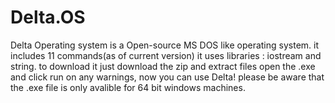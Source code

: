 # Delta.OS

Delta Operating system is a Open-source MS DOS like operating system.
it includes 11 commands(as of current version)
it uses libraries : iostream and string. to download it just download the zip and extract files open the .exe and click run on any warnings, now you can use Delta!
please be aware that the .exe file is only avalible for 64 bit windows machines.

